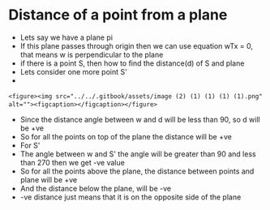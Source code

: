 # Distance of a point from a plane

* Lets say we have a plane pi
* If this plane passes through origin then we can use equation wTx = 0, that means w is perpendicular to the plane
* if there is a point S, then how to find the distance(d) of S and plane&#x20;
* Lets consider one more point S'
*

    <figure><img src="../../.gitbook/assets/image (2) (1) (1) (1) (1).png" alt=""><figcaption></figcaption></figure>
* Since the distance angle between w and d will be less than 90, so d will be +ve
* So for all the points on top of the plane the distance will be +ve
* For S'
* The angle between w and S' the angle will be greater than 90 and less than 270 then we get -ve value
* So for all the points above the plane, the distance between points and plane will be +ve
* And the distance below the plane, will be -ve
* \-ve distance just means that it is on the opposite side of the plane
